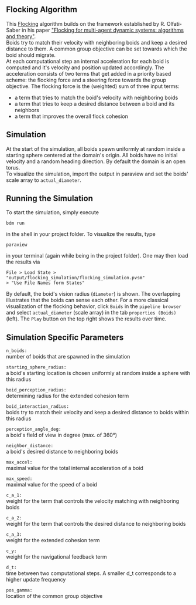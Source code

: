 
## Flocking Algorithm
This [Flocking](https://en.wikipedia.org/wiki/Flocking_(behavior)) algorithm builds on the framework established by R. Olfati-Saber in his paper ["Flocking for multi-agent dynamic systems: algorithms and theory"](https://ieeexplore.ieee.org/document/1605401?arnumber=1605401).  
Boids try to match their velocity with neighboring boids and keep a desired distance to them. A common group objective can be set towards which the boid should migrate.   
At each computational step an internal acceleration for each boid is computed and it's velocity and position updated accordingly. The acceleration consists of two terms that get added in a priority based scheme: the flocking force and a steering force towards the group objective. The flocking force is the (weighted) sum of three input terms:  
 - a term that tries to match the boid's velocity with neighboring boids  
 - a term that tries to keep a desired distance between a boid and its neighbors  
 - a term that improves the overall flock cohesion 

## Simulation
At the start of the simulation, all boids spawn uniformly at random inside a starting sphere centered at the domain's origin. All boids have no initial velocity and a random heading direction. By default the domain is an open torus.  
To visualize the simulation, import the output in paraview and set the boids' scale array to ```actual_diameter```.

## Running the Simulation

To start the simulation, simply execute 
```
bdm run
```
in the shell in your project folder. To visualize the results, type 
```
paraview
```
in your terminal (again while being in the project folder). One may then load
the results via 
```
File > Load State > "output/flocking_simulation/flocking_simulation.pvsm" 
> "Use File Names form States"
```
By default, the boid's vision radius (`diameter`) is shown. The overlapping 
illustrates that the boids can sense each other. For a more classical 
visualization of the flocking behavior, click `Boids` in the `pipeline browser` 
and select `actual_diameter` (scale array) in the tab `properties (Boids)` 
(left). The `Play` button on the top right shows the results over time.

## Simulation Specific Parameters
```n_boids:```  
 number of boids that are spawned in the simulation  
 
```starting_sphere_radius:```   
a boid's starting location is chosen uniformly at random inside a sphere with this radius  

```boid_perception_radius:```   
determining radius for the extended cohesion term  

```boid_interaction_radius:```  
boids try to match their velocity and keep a desired distance to boids within this radius

```perception_angle_deg:```     
a boid's field of view in degree (max. of 360°)

```neighbor_distance:```        
a boid's desired distance to neighboring boids  

```max_accel:```                
maximal value for the total internal acceleration of a boid

```max_speed:```                
maximal value for the speed of a boid  

```c_a_1:```                     
weight for the term that controls the velocity matching with neighboring boids  

```c_a_2:```                    
weight for the term that controls the desired distance to neighboring boids  

```c_a_3:```                   
weight for the extended cohesion term  

```c_y:```                    
weight for the navigational feedback term  

```d_t:```  
time between two computational steps. A smaller d_t corresponds to a higher update frequency  

```pos_gamma:```                  
location of the common group objective  

